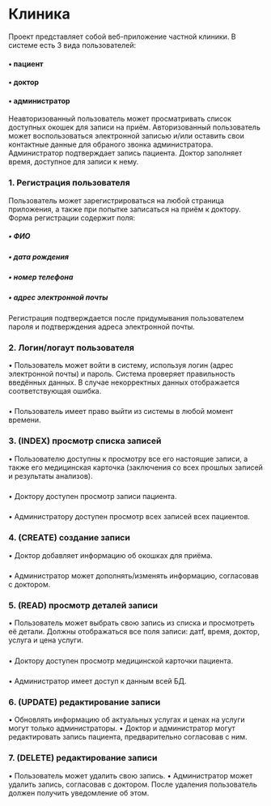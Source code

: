 # Клиника
Проект представляет собой веб-приложение частной клиники. В системе есть 3 вида пользователей:
#### • пациент
#### • доктор
#### • администратор
Неавторизованный пользователь может просматривать список доступных окошек для записи на приём. Авторизованный пользователь может воспользоваться электронной записью и/или оставить свои контактные данные для обраного звонка администратора. Администратор подтверждает запись пациента. Доктор заполняет время, доступное для записи к нему.
### 1. Регистрация пользователя
Пользователь может зарегистрироваться на любой страница приложения, а также при попытке записаться на приём к доктору. Форма регистрации содержит поля:
##### • ФИО
##### • дата рождения
##### • номер телефона
##### • адрес электронной почты
Регистрация подтверждается после придумывания пользователем пароля и подтверждения адреса электронной почты.
### 2. Логин/логаут пользователя
• Пользователь может войти в систему, используя логин (адрес электронной почты) и пароль. Система проверяет правильность введённых данных. В случае некорректных данных отображается соответствующая ошибка.
#####
• Пользователь имеет право выйти из системы в любой момент времени.
### 3. (INDEX) просмотр списка записей
• Пользователю доступны к просмотру все его настоящие записи, а также его медицинская карточка (заключения со всех прошлых записей и результаты анализов).
#####
• Доктору доступен просмотр записи пациента.
#####
• Администратору доступен просмотр всех записей всех пациентов.
### 4. (CREATE) создание записи
• Доктор добавляет информацию об окошках для приёма.
#####
• Администратор может дополнять/изменять информацию, согласовав с доктором.
### 5. (READ) просмотр деталей записи
• Пользователь может выбрать свою запись из списка и просмотреть её детали. Должны отображаться все поля записи: датf, время, доктор, услуга и цена услуги.
#####
• Доктору доступен просмотр медицинской карточки пациента.
#####
• Администратор имеет доступ к данным всей БД.
### 6. (UPDATE) редактирование записи
• Обновлять информацию об актуальных услугах и ценах на услуги могут только администраторы.
• Доктор и администратор могут редактировать запись пациента, предварительно согласовав с ним.
### 7. (DELETE) редактирование записи
• Пользователь может удалить свою запись.
• Администратор может удалить запись, согласовав с доктором.
После удаления пользователь должен получить уведомление об этом.

